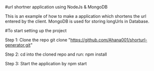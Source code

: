 #url shortner application using NodeJs & MongoDB

This is an example of how to make a application which shortens the url entered by the client. MongoDB is used for storing longUrls in Database.

#To start setting up the project

Step 1: Clone the repo
    git clone "https://github.com/Ahana001/shorturl-generator.git"
    

Step 2: cd into the cloned repo and run:
    npm install
    

Step 3: Start the application by
    npm start
